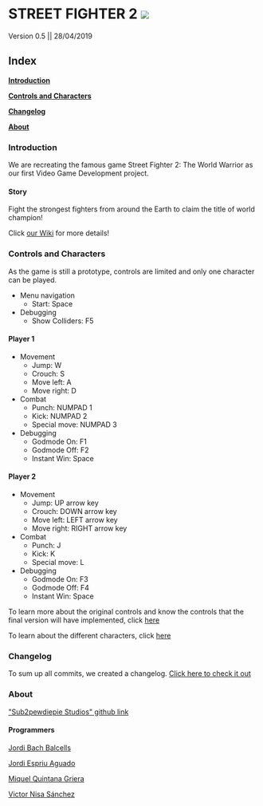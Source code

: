 
# STREET FIGHTER 2 [![](https://i.gyazo.com/7f26386cdf130dbfeff42523b5645310.png)](https://github.com/LordUnicorn31/Sub2pewdiepie-Studios/wiki)
Version 0.5 || 28/04/2019

## Index

  [**Introduction**](./README.md#introduction)
  
  [**Controls and Characters**](./README.md#controls-and-characters)
  
  [**Changelog**](./README.md#changelog)
  
  [**About**](./README.md#about)
  
### Introduction

We are recreating the famous game Street Fighter 2: The World Warrior as our first Video Game Development project.

#### Story

Fight the strongest fighters from around the Earth to claim the title of world champion!

Click [our Wiki](https://github.com/LordUnicorn31/Sub2pewdiepie-Studios/wiki/Design#narrative-structure) for more details!

### Controls and Characters

As the game is still a prototype, controls are limited and only one character can be played.

- Menu navigation
  - Start: Space
- Debugging
  - Show Colliders: F5

#### Player 1
- Movement
  - Jump: W
  - Crouch: S
  - Move left: A
  - Move right: D
- Combat
  - Punch: NUMPAD 1
  - Kick: NUMPAD 2
  - Special move: NUMPAD 3
- Debugging
  - Godmode On: F1
  - Godmode Off: F2
  - Instant Win: Space
  
#### Player 2
- Movement
  - Jump: UP arrow key
  - Crouch: DOWN arrow key
  - Move left: LEFT arrow key
  - Move right: RIGHT arrow key
- Combat
  - Punch: J
  - Kick: K
  - Special move: L
- Debugging
  - Godmode On: F3
  - Godmode Off: F4
  - Instant Win: Space

To learn more about the original controls and know the controls that the final version will have implemented, click [here](https://github.com/LordUnicorn31/Sub2pewdiepie-Studios/wiki/Design#controls)

To learn about the different characters, click [here](https://github.com/LordUnicorn31/Sub2pewdiepie-Studios/wiki/Design#playable-characters)

### Changelog

To sum up all commits, we created a changelog. [Click here to check it out](./Changelog.md) 

### About

["Sub2pewdiepie Studios" github link](https://github.com/LordUnicorn31/Sub2pewdiepie-Studios)

#### Programmers

[Jordi	Bach Balcells](https://github.com/bottzo)

[Jordi Espriu Aguado](https://github.com/LordUnicorn31)

[Miquel Quintana Griera](https://github.com/Leukino)

[Victor Nisa Sánchez](https://github.com/VictorNisa)

